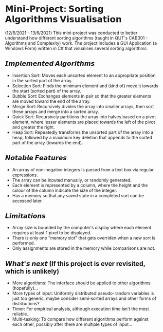 # 𝗠𝗶𝗻𝗶-𝗣𝗿𝗼𝗷𝗲𝗰𝘁: 𝗦𝗼𝗿𝘁𝗶𝗻𝗴 𝗔𝗹𝗴𝗼𝗿𝗶𝘁𝗵𝗺𝘀 𝗩𝗶𝘀𝘂𝗮𝗹𝗶𝘀𝗮𝘁𝗶𝗼𝗻
(12/6/2021 - 13/6/2021)
This mini-project was conducted to better understand how different sorting algorithms (taught in QUT's CAB301 - Algorithms and Complexity) work. The project includes a GUI Application (a Windows Form) written in C# that visualises several sorting algorithms.

## 𝙄𝙢𝙥𝙡𝙚𝙢𝙚𝙣𝙩𝙚𝙙 𝘼𝙡𝙜𝙤𝙧𝙞𝙩𝙝𝙢𝙨
- Insertion Sort: Moves each unsorted element to an appropriate position in the sorted part of the array.
- Selection Sort: Finds the minimum element and (kind of) move it towards the start (sorted part) of the array.
- Bubble Sort: Exchanges elements in pair so that the greater elements are moved toward the end of the array.
- Merge Sort: Recursively divides the array into smaller arrays, then sort these arrays and merge into a sorted array.
- Quick Sort: Recursively partitions the array into halves based on a pivot element, where lesser elements are placed towards the left of the pivot and greater the right.
- Heap Sort: Repeatedly transforms the unsorted part of the array into a heap, followed by a maximum key deletion that appends to the sorted part of the array (towards the end).

## 𝙉𝙤𝙩𝙖𝙗𝙡𝙚 𝙁𝙚𝙖𝙩𝙪𝙧𝙚𝙨
- An array of non-negative integers is parsed from a text box via regular expressions.
- The array can be inputed manually, or randomly generated.
- Each element is represented by a column, where the height and the colour of the column indicate the size of the integer.
- Has a memory so that any saved state in a completed sort can be accessed later.

## 𝙇𝙞𝙢𝙞𝙩𝙖𝙩𝙞𝙤𝙣𝙨
- Array size is bounded by the computer's display where each element requires at least 1 pixel to be displayed.
- There is only one "memory slot" that gets overriden when a new sort is performed.
- Only assignments are stored in the memory while comparisons are not.

## 𝙒𝙝𝙖𝙩'𝙨 𝙣𝙚𝙭𝙩 (If this project is ever revisited, which is unlikely)
- More algorithms: The interface should be applied to other algorithms (hopefully)...
- More types of input: Uniformly distributed pseudo-random variables is just too generic, maybe consider semi-sorted arrays and other forms of distributions?
- Timer: For empirical analysis, although execution time isn't the most reliable...
- Multi-tasking: To compare how different algorithms perform against each other, possibly after there are multiple types of input...
